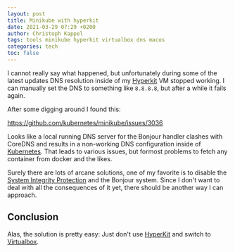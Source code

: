 ```yaml
---
layout: post
title: Minikube with hyperkit
date: 2021-03-29 07:29 +0200
author: Christoph Kappel
tags: tools minikube hyperkit virtualbox dns macos
categories: tech
toc: false
---
```

I cannot really say what happened, but unfortunately during some of the latest updates
DNS resolution inside of my [Hyperkit][1] VM stopped working. I can manually set the DNS
to something like `8.8.8.8`, but after a while it fails again.

After some digging around I found this:

<https://github.com/kubernetes/minikube/issues/3036>

Looks like a local running DNS server for the Bonjour handler clashes with CoreDNS and
results in a non-working DNS configuration inside of [Kubernetes][2]. That leads to various issues,
but formost problems to fetch any container from docker and the likes.

Surely there are lots of arcane solutions, one of my favorite is to disable the
[System Integrity Protection][3] and the Bonjour system. Since I don't want
to deal with all the consequences of it yet, there should be another way I can approach.

## Conclusion

Alas, the solution is pretty easy: Just don't use [HyperKit][1] and switch to [Virtualbox][4].

[1]: https://github.com/moby/hyperkit
[2]: https://kubernetes.io/
[3]: https://developer.apple.com/documentation/security/disabling_and_enabling_system_integrity_protection
[4]: https://www.virtualbox.org/
